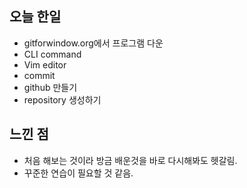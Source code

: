 ## 오늘 한일

- gitforwindow.org에서 프로그램 다운
- CLI command
- Vim editor
- commit
- github 만들기
- repository 생성하기


## 느낀 점
- 처음 해보는 것이라 방금 배운것을 바로 다시해봐도 헷갈림.
- 꾸준한 연습이 필요할 것 같음.

